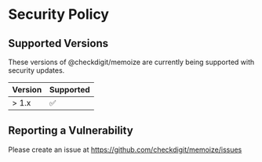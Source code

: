# Security Policy

## Supported Versions

These versions of @checkdigit/memoize are currently being supported with security updates.

| Version | Supported          |
|---------| ------------------ |
| > 1.x   | :white_check_mark: |

## Reporting a Vulnerability

Please create an issue at https://github.com/checkdigit/memoize/issues
